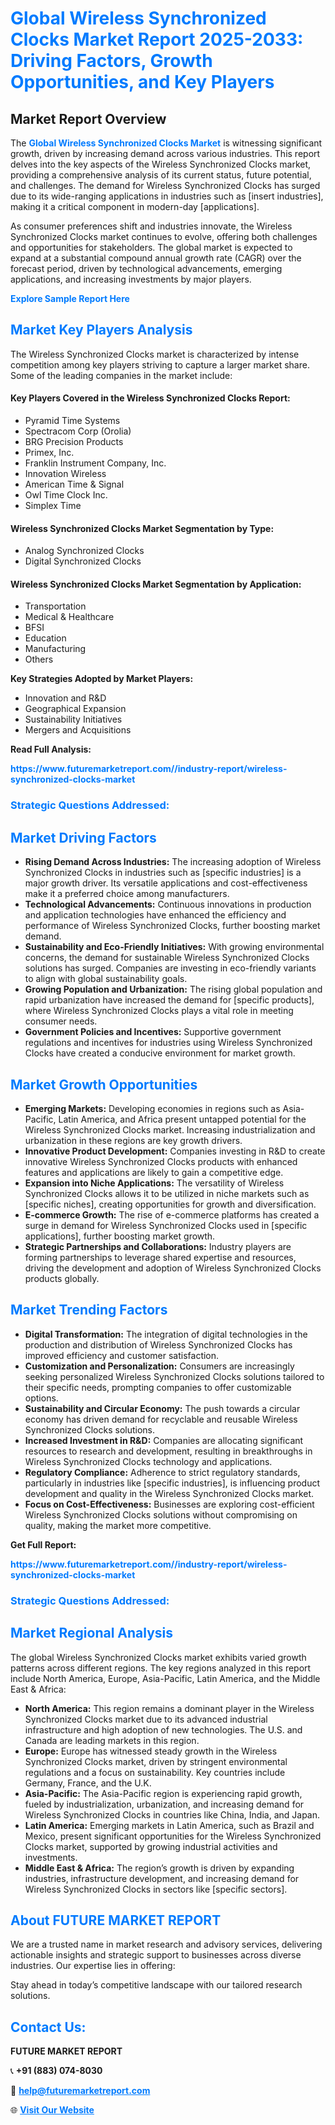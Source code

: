 <h1 style="color: #007BFF;">Global Wireless Synchronized Clocks Market Report 2025-2033: Driving Factors, Growth Opportunities, and Key Players</h1>

<section id="overview">
<h2>Market Report Overview</h2>
<p>The <a href="https://www.futuremarketreport.com//industry-report/wireless-synchronized-clocks-market" style="color: #007BFF; text-decoration: none;"><strong>Global Wireless Synchronized Clocks Market</strong></a> is witnessing significant growth, driven by increasing demand across various industries. This report delves into the key aspects of the Wireless Synchronized Clocks market, providing a comprehensive analysis of its current status, future potential, and challenges. The demand for Wireless Synchronized Clocks has surged due to its wide-ranging applications in industries such as [insert industries], making it a critical component in modern-day [applications].</p>
<p>As consumer preferences shift and industries innovate, the Wireless Synchronized Clocks market continues to evolve, offering both challenges and opportunities for stakeholders. The global market is expected to expand at a substantial compound annual growth rate (CAGR) over the forecast period, driven by technological advancements, emerging applications, and increasing investments by major players.</p>
</section>

<section id="overview">
<p><a href="https://www.futuremarketreport.com//request-sample/reportId=82521" style="color: #007BFF; text-decoration: none;"><strong>Explore Sample Report Here</strong></a></p>
</section>

<section id="key-players">
<h2 style="color: #007BFF;">Market Key Players Analysis</h2>
<p>The Wireless Synchronized Clocks market is characterized by intense competition among key players striving to capture a larger market share. Some of the leading companies in the market include:</p>
<h4>Key Players Covered in the Wireless Synchronized Clocks Report:</h4>
<ul><li>Pyramid Time Systems</li><li>Spectracom Corp (Orolia)</li><li>BRG Precision Products</li><li>Primex, Inc.</li><li>Franklin Instrument Company, Inc.</li><li>Innovation Wireless</li><li>American Time &amp; Signal</li><li>Owl Time Clock Inc.</li><li>Simplex Time</li></ul>
<h4>Wireless Synchronized Clocks Market Segmentation by Type:</h4>
<ul><li>Analog Synchronized Clocks</li><li>Digital Synchronized Clocks</li></ul>

<h4>Wireless Synchronized Clocks Market Segmentation by Application:</h4>
<ul><li>Transportation</li><li>Medical &amp; Healthcare</li><li>BFSI</li><li>Education</li><li>Manufacturing</li><li>Others</li></ul>
<p><strong>Key Strategies Adopted by Market Players:</strong></p>
<ul>
<li>Innovation and R&D</li>
<li>Geographical Expansion</li>
<li>Sustainability Initiatives</li>
<li>Mergers and Acquisitions</li>
</ul>
</section>

<section>
<p><strong>Read Full Analysis: </strong></p><a href="https://www.futuremarketreport.com//industry-report/wireless-synchronized-clocks-market" style="color: #007BFF; text-decoration: none;"><strong>https://www.futuremarketreport.com//industry-report/wireless-synchronized-clocks-market</strong></a>
<h3 style="color: #007BFF;">Strategic Questions Addressed:</h3>
</section>

<section id="driving-factors">
<h2 style="color: #007BFF;">Market Driving Factors</h2>
<ul>
<li><strong>Rising Demand Across Industries:</strong> The increasing adoption of Wireless Synchronized Clocks in industries such as [specific industries] is a major growth driver. Its versatile applications and cost-effectiveness make it a preferred choice among manufacturers.</li>
<li><strong>Technological Advancements:</strong> Continuous innovations in production and application technologies have enhanced the efficiency and performance of Wireless Synchronized Clocks, further boosting market demand.</li>
<li><strong>Sustainability and Eco-Friendly Initiatives:</strong> With growing environmental concerns, the demand for sustainable Wireless Synchronized Clocks solutions has surged. Companies are investing in eco-friendly variants to align with global sustainability goals.</li>
<li><strong>Growing Population and Urbanization:</strong> The rising global population and rapid urbanization have increased the demand for [specific products], where Wireless Synchronized Clocks plays a vital role in meeting consumer needs.</li>
<li><strong>Government Policies and Incentives:</strong> Supportive government regulations and incentives for industries using Wireless Synchronized Clocks have created a conducive environment for market growth.</li>
</ul>
</section>

<section id="growth-opportunities">
<h2 style="color: #007BFF;">Market Growth Opportunities</h2>
<ul>
<li><strong>Emerging Markets:</strong> Developing economies in regions such as Asia-Pacific, Latin America, and Africa present untapped potential for the Wireless Synchronized Clocks market. Increasing industrialization and urbanization in these regions are key growth drivers.</li>
<li><strong>Innovative Product Development:</strong> Companies investing in R&D to create innovative Wireless Synchronized Clocks products with enhanced features and applications are likely to gain a competitive edge.</li>
<li><strong>Expansion into Niche Applications:</strong> The versatility of Wireless Synchronized Clocks allows it to be utilized in niche markets such as [specific niches], creating opportunities for growth and diversification.</li>
<li><strong>E-commerce Growth:</strong> The rise of e-commerce platforms has created a surge in demand for Wireless Synchronized Clocks used in [specific applications], further boosting market growth.</li>
<li><strong>Strategic Partnerships and Collaborations:</strong> Industry players are forming partnerships to leverage shared expertise and resources, driving the development and adoption of Wireless Synchronized Clocks products globally.</li>
</ul>
</section>

<section id="trending-factors">
<h2 style="color: #007BFF;">Market Trending Factors</h2>
<ul>
<li><strong>Digital Transformation:</strong> The integration of digital technologies in the production and distribution of Wireless Synchronized Clocks has improved efficiency and customer satisfaction.</li>
<li><strong>Customization and Personalization:</strong> Consumers are increasingly seeking personalized Wireless Synchronized Clocks solutions tailored to their specific needs, prompting companies to offer customizable options.</li>
<li><strong>Sustainability and Circular Economy:</strong> The push towards a circular economy has driven demand for recyclable and reusable Wireless Synchronized Clocks solutions.</li>
<li><strong>Increased Investment in R&D:</strong> Companies are allocating significant resources to research and development, resulting in breakthroughs in Wireless Synchronized Clocks technology and applications.</li>
<li><strong>Regulatory Compliance:</strong> Adherence to strict regulatory standards, particularly in industries like [specific industries], is influencing product development and quality in the Wireless Synchronized Clocks market.</li>
<li><strong>Focus on Cost-Effectiveness:</strong> Businesses are exploring cost-efficient Wireless Synchronized Clocks solutions without compromising on quality, making the market more competitive.</li>
</ul>
</section>

<section>
<p><strong>Get Full Report: </strong></p><a href="https://www.futuremarketreport.com//industry-report/wireless-synchronized-clocks-market" style="color: #007BFF; text-decoration: none;"><strong>https://www.futuremarketreport.com//industry-report/wireless-synchronized-clocks-market</strong></a>
<h3 style="color: #007BFF;">Strategic Questions Addressed:</h3>
</section>


<section id="regional-analysis">
<h2 style="color: #007BFF;">Market Regional Analysis</h2>
<p>The global Wireless Synchronized Clocks market exhibits varied growth patterns across different regions. The key regions analyzed in this report include North America, Europe, Asia-Pacific, Latin America, and the Middle East & Africa:</p>
<ul>
<li><strong>North America:</strong> This region remains a dominant player in the Wireless Synchronized Clocks market due to its advanced industrial infrastructure and high adoption of new technologies. The U.S. and Canada are leading markets in this region.</li>
<li><strong>Europe:</strong> Europe has witnessed steady growth in the Wireless Synchronized Clocks market, driven by stringent environmental regulations and a focus on sustainability. Key countries include Germany, France, and the U.K.</li>
<li><strong>Asia-Pacific:</strong> The Asia-Pacific region is experiencing rapid growth, fueled by industrialization, urbanization, and increasing demand for Wireless Synchronized Clocks in countries like China, India, and Japan.</li>
<li><strong>Latin America:</strong> Emerging markets in Latin America, such as Brazil and Mexico, present significant opportunities for the Wireless Synchronized Clocks market, supported by growing industrial activities and investments.</li>
<li><strong>Middle East & Africa:</strong> The region’s growth is driven by expanding industries, infrastructure development, and increasing demand for Wireless Synchronized Clocks in sectors like [specific sectors].</li>
</ul>
</section>

<footer>
<h2 style="color: #007BFF;">About FUTURE MARKET REPORT</h2>
<p>We are a trusted name in market research and advisory services, delivering actionable insights and strategic support to businesses across diverse industries. Our expertise lies in offering:</p>

<p>Stay ahead in today’s competitive landscape with our tailored research solutions.</p>

<h2 style="color: #007BFF;">Contact Us:</h2>
<p><strong>FUTURE MARKET REPORT</strong></p>
<p>📞 <strong>+91 (883) 074-8030</strong></p>
<p>📧 <strong><a href="mailto:help@futuremarketreport.com" style="color: #007BFF;">help@futuremarketreport.com</a></strong></p>
<p>🌐 <strong><a href="https://www.futuremarketreport.com/" style="color: #007BFF;">Visit Our Website</a></strong></p>
</footer>